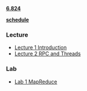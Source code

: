 **[6.824](https://pdos.csail.mit.edu/6.824/index.html)**

**[schedule](https://pdos.csail.mit.edu/6.824/schedule.html)**

### Lecture

- [Lecture 1 Introduction](notes/Lecture1Introduction.md)
- [Lecture 2 RPC and Threads](notes/Lecture2RPCandThreads.md)

### Lab

- [Lab 1 MapReduce](labs/Lab1MapReduce.md)